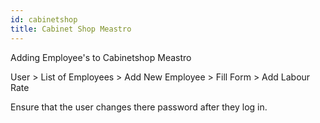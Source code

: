 ```yaml
---
id: cabinetshop
title: Cabinet Shop Meastro
---
```


Adding Employee's to Cabinetshop Meastro

User > List of Employees > Add New Employee > Fill Form > Add Labour Rate

Ensure that the user changes there password after they log in.